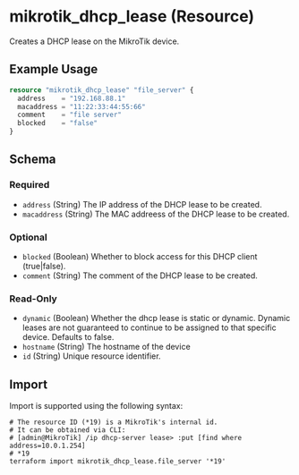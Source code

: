 # mikrotik_dhcp_lease (Resource)
Creates a DHCP lease on the MikroTik device.

## Example Usage
```terraform
resource "mikrotik_dhcp_lease" "file_server" {
  address    = "192.168.88.1"
  macaddress = "11:22:33:44:55:66"
  comment    = "file server"
  blocked    = "false"
}
```

<!-- schema generated by tfplugindocs -->
## Schema

### Required

- `address` (String) The IP address of the DHCP lease to be created.
- `macaddress` (String) The MAC addreess of the DHCP lease to be created.

### Optional

- `blocked` (Boolean) Whether to block access for this DHCP client (true|false).
- `comment` (String) The comment of the DHCP lease to be created.

### Read-Only

- `dynamic` (Boolean) Whether the dhcp lease is static or dynamic. Dynamic leases are not guaranteed to continue to be assigned to that specific device. Defaults to false.
- `hostname` (String) The hostname of the device
- `id` (String) Unique resource identifier.

## Import
Import is supported using the following syntax:
```shell
# The resource ID (*19) is a MikroTik's internal id.
# It can be obtained via CLI:
# [admin@MikroTik] /ip dhcp-server lease> :put [find where address=10.0.1.254]
# *19
terraform import mikrotik_dhcp_lease.file_server '*19'
```

